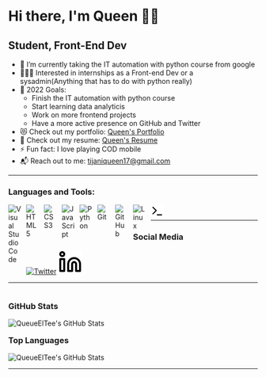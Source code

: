 # Hi there, I'm Queen 👋🏾

## Student, Front-End Dev

- 🌱 I’m currently taking the IT automation with python course from google
- 👩🏾‍💻 Interested in internships as a Front-end Dev or a sysadmin(Anything that has to do with python really)
- 🥅 2022 Goals:  
  - Finish the IT automation with python course
  - Start learning data analyticis
  - Work on more frontend projects
  - Have a more active presence on GitHub and Twitter
- 😻 Check out my portfolio: [Queen's Portfolio](https://queueeltee.github.io/Portfolio/)
- 📜 Check out my resume: [Queen's Resume](https://drive.google.com/file/d/1UFYnafJpfyNP6YkDAVnQiUdok1RFQ5_c/view)
- ⚡ Fun fact: I love playing COD mobile
- 📬 Reach out to me: [tijaniqueen17@gmail.com](mailto:tijaniqueen17@gmail.com)

---

### Languages and Tools:

<img align="left" alt="Visual Studio Code" width="26px" src="https://cdn.jsdelivr.net/gh/devicons/devicon/icons/vscode/vscode-original.svg" style="padding-right:10px;" />
<img align="left" alt="HTML5" width="26px" src="https://cdn.jsdelivr.net/gh/devicons/devicon/icons/html5/html5-original.svg" style="padding-right:10px;" />
<img align="left" alt="CSS3" width="26px" src="https://cdn.jsdelivr.net/gh/devicons/devicon/icons/css3/css3-original.svg" style="padding-right:10px;" />
<img align="left" alt="JavaScript" width="26px" src="https://cdn.jsdelivr.net/gh/devicons/devicon/icons/javascript/javascript-original.svg" style="padding-right:10px;" />
<img align="left" alt="Python" width="26px" src="https://cdn.jsdelivr.net/gh/devicons/devicon/icons/python/python-original.svg" style="padding-right:10px;" />
<img align="left" alt="Git" width="26px" src="https://cdn.jsdelivr.net/gh/devicons/devicon/icons/git/git-original.svg" style="padding-right:10px;" />
<img align="left" alt="GitHub" width="26px" src="https://user-images.githubusercontent.com/3369400/139448065-39a229ba-4b06-434b-bc67-616e2ed80c8f.png" style="padding-right:10px;" />
<img align="left" alt="Linux" width="26px" src="https://cdn.jsdelivr.net/gh/devicons/devicon/icons/linux/linux-original.svg" style="padding-right:10px;" />
<img align="left" alt="Linux" width="26px" src="terminal.svg" style="padding-right:10px;" /> <br/>

---

### Social Media

[![Twitter](http://i.imgur.com/wWzX9uB.png)](https://twitter.com/QueueElTee)
[![LinkedIn](linkedin.svg)](https://www.linkedin.com/in/queen-l-tijani/)

---

<div  style="display: inline-block;">
  <h3>GitHub Stats</h3>
  <img align="left" style="margin-bottom: 1rem" alt="QueueElTee's GitHub Stats" src="https://github-readme-stats.vercel.app/api?username=QueueElTee&show_icons=true&hide_border=false&title_color=ff652f&icon_color=FFE400&bg_color=09131B&text_color=ffffff&border_color=0c1a25" /> 


  <h3>Top Languages</h3> 
  <img align="left" alt="QueueElTee's GitHub Stats" src="https://github-readme-stats.vercel.app/api/top-langs/?username=QueueElTee&langs_count=7&layout=compact&show_icons=true&hide_border=false&title_color=ff652f&icon_color=FFE400&bg_color=09131B&text_color=ffffff&border_color=0c1a25" />
</div>

---
